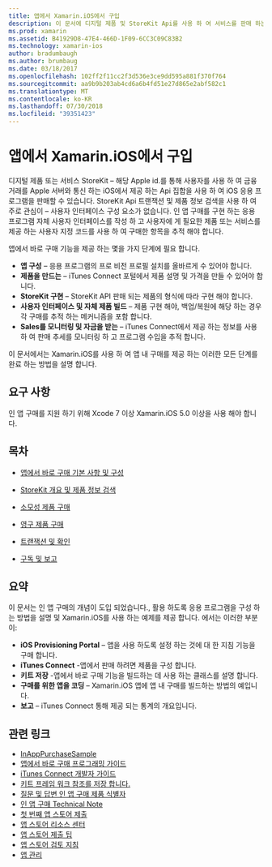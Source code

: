 ```yaml
---
title: 앱에서 Xamarin.iOS에서 구입
description: 이 문서에 디지털 제품 및 StoreKit Api를 사용 하 여 서비스를 판매 하는 방법을 설명 합니다. 구성, 소모 성 제품, 영구 제품, 트랜잭션, 구독 및 자세히 설명 하는 지침에 연결 합니다.
ms.prod: xamarin
ms.assetid: B41929D8-47E4-466D-1F09-6CC3C09C83B2
ms.technology: xamarin-ios
author: bradumbaugh
ms.author: brumbaug
ms.date: 03/18/2017
ms.openlocfilehash: 102ff2f11cc2f3d536e3ce9dd595a881f370f764
ms.sourcegitcommit: aa9b9b203ab4cd6a6b4fd51e27d865e2abf582c1
ms.translationtype: MT
ms.contentlocale: ko-KR
ms.lasthandoff: 07/30/2018
ms.locfileid: "39351423"
---
```

# <a name="in-app-purchasing-in-xamarinios"></a>앱에서 Xamarin.iOS에서 구입

디지털 제품 또는 서비스 StoreKit – 해당 Apple id.를 통해 사용자를 사용 하 여 금융 거래를 Apple 서버와 통신 하는 iOS에서 제공 하는 Api 집합을 사용 하 여 iOS 응용 프로그램을 판매할 수 있습니다. StoreKit Api 트랜잭션 및 제품 정보 검색을 사용 하 여 주로 관심이 – 사용자 인터페이스 구성 요소가 없습니다. 인 앱 구매를 구현 하는 응용 프로그램 자체 사용자 인터페이스를 작성 하 고 사용자에 게 필요한 제품 또는 서비스를 제공 하는 사용자 지정 코드를 사용 하 여 구매한 항목을 추적 해야 합니다.

앱에서 바로 구매 기능을 제공 하는 몇을 가지 단계에 필요 합니다.

-  **앱 구성** – 응용 프로그램의 프로 비전 프로필 설치를 올바르게 수 있어야 합니다.
-  **제품을 만드는** – iTunes Connect 포털에서 제품 설명 및 가격을 만들 수 있어야 합니다.
-  **StoreKit 구현** – StoreKit API 판매 되는 제품의 형식에 따라 구현 해야 합니다.
-  **사용자 인터페이스 및 자체 제품 빌드** – 제품 구현 해야, 백업/복원에 해당 하는 경우 각 구매를 추적 하는 메커니즘을 포함 합니다.
-  **Sales를 모니터링 및 자금을 받는** – iTunes Connect에서 제공 하는 정보를 사용 하 여 판매 추세를 모니터링 하 고 프로그램 수입을 추적 합니다.

이 문서에서는 Xamarin.iOS를 사용 하 여 앱 내 구매를 제공 하는 이러한 모든 단계를 완료 하는 방법을 설명 합니다.

## <a name="requirements"></a>요구 사항

인 앱 구매를 지원 하기 위해 Xcode 7 이상 Xamarin.iOS 5.0 이상을 사용 해야 합니다.

## <a name="contents"></a>목차

 * [앱에서 바로 구매 기본 사항 및 구성](~/ios/platform/in-app-purchasing/in-app-purchase-basics-and-configuration.md)

 * [StoreKit 개요 및 제품 정보 검색](~/ios/platform/in-app-purchasing/store-kit-overview-and-retreiving-product-information.md)

 * [소모성 제품 구매](~/ios/platform/in-app-purchasing/purchasing-consumable-products.md)

 * [영구 제품 구매](~/ios/platform/in-app-purchasing/purchasing-non-consumable-products.md)

 * [트랜잭션 및 확인](~/ios/platform/in-app-purchasing/transactions-and-verification.md)

 * [구독 및 보고](~/ios/platform/in-app-purchasing/subscriptions-and-reporting.md)

## <a name="summary"></a>요약

이 문서는 인 앱 구매의 개념이 도입 되었습니다., 활용 하도록 응용 프로그램을 구성 하는 방법을 설명 및 Xamarin.iOS를 사용 하는 예제를 제공 합니다. 에서는 이러한 부분이:

-  **iOS Provisioning Portal** – 앱을 사용 하도록 설정 하는 것에 대 한 지침 기능을 구매 합니다.
-  **iTunes Connect** -앱에서 판매 하려면 제품을 구성 합니다.
-  **키트 저장** -앱에서 바로 구매 기능을 빌드하는 데 사용 하는 클래스를 설명 합니다.
-  **구매를 위한 앱을 코딩** – Xamarin.iOS 앱에 앱 내 구매를 빌드하는 방법의 예입니다.
-  **보고** – iTunes Connect 통해 제공 되는 통계의 개요입니다.


## <a name="related-links"></a>관련 링크

- [InAppPurchaseSample](https://developer.xamarin.com/samples/StoreKit/)
- [앱에서 바로 구매 프로그래밍 가이드](https://developer.apple.com/library/ios/documentation/NetworkingInternet/Conceptual/StoreKitGuide/Introduction.html)
- [iTunes Connect 개발자 가이드](https://developer.apple.com/library/ios/documentation/LanguagesUtilities/Conceptual/iTunesConnect_Guide/iTunesConnect_Guide.pdf)
- [키트 프레임 워크 참조를 저장 합니다.](https://developer.apple.com/library/ios/documentation/StoreKit/Reference/StoreKit_Collection/StoreKit_Collection.pdf)
- [질문 및 답변 인 앱 구매 제품 식별자](https://developer.apple.com/library/ios/#qa/qa1329/_index.html)
- [인 앱 구매 Technical Note](https://developer.apple.com/library/ios/#technotes/tn2259/_index.html)
- [첫 번째 앱 스토어 제출](https://developer.apple.com/library/ios/documentation/IDEs/Conceptual/AppDistributionGuide/Introduction/Introduction.html)
- [앱 스토어 리소스 센터](https://developer.apple.com/appstore/index.html)
- [앱 스토어 제출 팁](https://developer.apple.com/appstore/resources/submission/tips.html)
- [앱 스토어 검토 지침](https://developer.apple.com/appstore/resources/approval/guidelines.html)
- [앱 관리](https://developer.apple.com/appstore/resources/managing/index.html)
